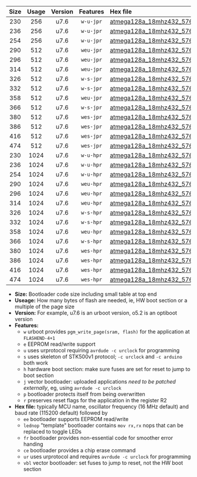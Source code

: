 |Size|Usage|Version|Features|Hex file|
|:-:|:-:|:-:|:-:|:--|
|230|256|u7.6|`w-u-jpr`|[atmega128a_18mhz432_57600bps_ur_vbl.hex](https://raw.githubusercontent.com/stefanrueger/urboot/main//atmega128a_18mhz432_57600bps_ur_vbl.hex)|
|236|256|u7.6|`w-u-jpr`|[atmega128a_18mhz432_57600bps_lednop_ur_vbl.hex](https://raw.githubusercontent.com/stefanrueger/urboot/main//atmega128a_18mhz432_57600bps_lednop_ur_vbl.hex)|
|254|256|u7.6|`w-u-jpr`|[atmega128a_18mhz432_57600bps_lednop_fr_ur_vbl.hex](https://raw.githubusercontent.com/stefanrueger/urboot/main//atmega128a_18mhz432_57600bps_lednop_fr_ur_vbl.hex)|
|290|512|u7.6|`weu-jpr`|[atmega128a_18mhz432_57600bps_ee_ur_vbl.hex](https://raw.githubusercontent.com/stefanrueger/urboot/main//atmega128a_18mhz432_57600bps_ee_ur_vbl.hex)|
|296|512|u7.6|`weu-jpr`|[atmega128a_18mhz432_57600bps_ee_lednop_ur_vbl.hex](https://raw.githubusercontent.com/stefanrueger/urboot/main//atmega128a_18mhz432_57600bps_ee_lednop_ur_vbl.hex)|
|314|512|u7.6|`weu-jpr`|[atmega128a_18mhz432_57600bps_ee_lednop_fr_ur_vbl.hex](https://raw.githubusercontent.com/stefanrueger/urboot/main//atmega128a_18mhz432_57600bps_ee_lednop_fr_ur_vbl.hex)|
|326|512|u7.6|`w-s-jpr`|[atmega128a_18mhz432_57600bps_vbl.hex](https://raw.githubusercontent.com/stefanrueger/urboot/main//atmega128a_18mhz432_57600bps_vbl.hex)|
|332|512|u7.6|`w-s-jpr`|[atmega128a_18mhz432_57600bps_lednop_vbl.hex](https://raw.githubusercontent.com/stefanrueger/urboot/main//atmega128a_18mhz432_57600bps_lednop_vbl.hex)|
|358|512|u7.6|`weu-jpr`|[atmega128a_18mhz432_57600bps_ee_lednop_fr_ce_ur_vbl.hex](https://raw.githubusercontent.com/stefanrueger/urboot/main//atmega128a_18mhz432_57600bps_ee_lednop_fr_ce_ur_vbl.hex)|
|366|512|u7.6|`w-s-jpr`|[atmega128a_18mhz432_57600bps_lednop_fr_vbl.hex](https://raw.githubusercontent.com/stefanrueger/urboot/main//atmega128a_18mhz432_57600bps_lednop_fr_vbl.hex)|
|380|512|u7.6|`wes-jpr`|[atmega128a_18mhz432_57600bps_ee_vbl.hex](https://raw.githubusercontent.com/stefanrueger/urboot/main//atmega128a_18mhz432_57600bps_ee_vbl.hex)|
|386|512|u7.6|`wes-jpr`|[atmega128a_18mhz432_57600bps_ee_lednop_vbl.hex](https://raw.githubusercontent.com/stefanrueger/urboot/main//atmega128a_18mhz432_57600bps_ee_lednop_vbl.hex)|
|416|512|u7.6|`wes-jpr`|[atmega128a_18mhz432_57600bps_ee_lednop_fr_vbl.hex](https://raw.githubusercontent.com/stefanrueger/urboot/main//atmega128a_18mhz432_57600bps_ee_lednop_fr_vbl.hex)|
|474|512|u7.6|`wes-jpr`|[atmega128a_18mhz432_57600bps_ee_lednop_fr_ce_vbl.hex](https://raw.githubusercontent.com/stefanrueger/urboot/main//atmega128a_18mhz432_57600bps_ee_lednop_fr_ce_vbl.hex)|
|230|1024|u7.6|`w-u-hpr`|[atmega128a_18mhz432_57600bps_ur.hex](https://raw.githubusercontent.com/stefanrueger/urboot/main//atmega128a_18mhz432_57600bps_ur.hex)|
|236|1024|u7.6|`w-u-hpr`|[atmega128a_18mhz432_57600bps_lednop_ur.hex](https://raw.githubusercontent.com/stefanrueger/urboot/main//atmega128a_18mhz432_57600bps_lednop_ur.hex)|
|254|1024|u7.6|`w-u-hpr`|[atmega128a_18mhz432_57600bps_lednop_fr_ur.hex](https://raw.githubusercontent.com/stefanrueger/urboot/main//atmega128a_18mhz432_57600bps_lednop_fr_ur.hex)|
|290|1024|u7.6|`weu-hpr`|[atmega128a_18mhz432_57600bps_ee_ur.hex](https://raw.githubusercontent.com/stefanrueger/urboot/main//atmega128a_18mhz432_57600bps_ee_ur.hex)|
|296|1024|u7.6|`weu-hpr`|[atmega128a_18mhz432_57600bps_ee_lednop_ur.hex](https://raw.githubusercontent.com/stefanrueger/urboot/main//atmega128a_18mhz432_57600bps_ee_lednop_ur.hex)|
|314|1024|u7.6|`weu-hpr`|[atmega128a_18mhz432_57600bps_ee_lednop_fr_ur.hex](https://raw.githubusercontent.com/stefanrueger/urboot/main//atmega128a_18mhz432_57600bps_ee_lednop_fr_ur.hex)|
|326|1024|u7.6|`w-s-hpr`|[atmega128a_18mhz432_57600bps.hex](https://raw.githubusercontent.com/stefanrueger/urboot/main//atmega128a_18mhz432_57600bps.hex)|
|332|1024|u7.6|`w-s-hpr`|[atmega128a_18mhz432_57600bps_lednop.hex](https://raw.githubusercontent.com/stefanrueger/urboot/main//atmega128a_18mhz432_57600bps_lednop.hex)|
|358|1024|u7.6|`weu-hpr`|[atmega128a_18mhz432_57600bps_ee_lednop_fr_ce_ur.hex](https://raw.githubusercontent.com/stefanrueger/urboot/main//atmega128a_18mhz432_57600bps_ee_lednop_fr_ce_ur.hex)|
|366|1024|u7.6|`w-s-hpr`|[atmega128a_18mhz432_57600bps_lednop_fr.hex](https://raw.githubusercontent.com/stefanrueger/urboot/main//atmega128a_18mhz432_57600bps_lednop_fr.hex)|
|380|1024|u7.6|`wes-hpr`|[atmega128a_18mhz432_57600bps_ee.hex](https://raw.githubusercontent.com/stefanrueger/urboot/main//atmega128a_18mhz432_57600bps_ee.hex)|
|386|1024|u7.6|`wes-hpr`|[atmega128a_18mhz432_57600bps_ee_lednop.hex](https://raw.githubusercontent.com/stefanrueger/urboot/main//atmega128a_18mhz432_57600bps_ee_lednop.hex)|
|416|1024|u7.6|`wes-hpr`|[atmega128a_18mhz432_57600bps_ee_lednop_fr.hex](https://raw.githubusercontent.com/stefanrueger/urboot/main//atmega128a_18mhz432_57600bps_ee_lednop_fr.hex)|
|474|1024|u7.6|`wes-hpr`|[atmega128a_18mhz432_57600bps_ee_lednop_fr_ce.hex](https://raw.githubusercontent.com/stefanrueger/urboot/main//atmega128a_18mhz432_57600bps_ee_lednop_fr_ce.hex)|

- **Size:** Bootloader code size including small table at top end
- **Useage:** How many bytes of flash are needed, ie, HW boot section or a multiple of the page size
- **Version:** For example, u7.6 is an urboot version, o5.2 is an optiboot version
- **Features:**
  + `w` urboot provides `pgm_write_page(sram, flash)` for the application at `FLASHEND-4+1`
  + `e` EEPROM read/write support
  + `u` uses urprotocol requiring `avrdude -c urclock` for programming
  + `s` uses skeleton of STK500v1 protocol; `-c urclock` and `-c arduino` both work
  + `h` hardware boot section: make sure fuses are set for reset to jump to boot section
  + `j` vector bootloader: uploaded applications *need to be patched externally*, eg, using `avrdude -c urclock`
  + `p` bootloader protects itself from being overwritten
  + `r` preserves reset flags for the application in the register R2
- **Hex file:** typically MCU name, oscillator frequency (16 MHz default) and baud rate (115200 default) followed by
  + `ee` bootloader supports EEPROM read/write
  + `lednop` "template" bootloader contains `mov rx,rx` nops that can be replaced to toggle LEDs
  + `fr` bootloader provides non-essential code for smoother error handing
  + `ce` bootloader provides a chip erase command
  + `ur` uses urprotocol and requires `avrdude -c urclock` for programming
  + `vbl` vector bootloader: set fuses to jump to reset, not the HW boot section
